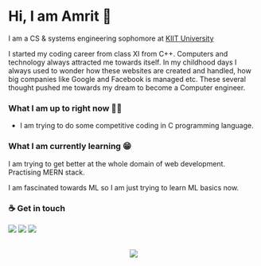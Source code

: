 # Hi, I am Amrit 👋

I am a CS & systems engineering sophomore at [KIIT University](https://kiit.ac.in/)

I started my coding career from class XI from C++. Computers and technology always attracted me towards itself. In my childhood days I always used to wonder how these websites are created and handled, how big companies like Google and Facebook is managed etc. These several thought pushed me towards my dream to become a Computer engineer.

### What I am up to right now 👨‍💻 

* I am trying to do some competitive coding in C programming language.

### What I am currently learning 😁

I am trying to get better at the whole domain of web development. Practising MERN stack. 

I am fascinated towards ML so I am just trying to learn ML basics now.

### ☕ Get in touch 
<img src="https://img.shields.io/badge/twitter-%231DA1F2.svg?&style=for-the-badge&logo=twitter&logoColor=white"><a href="https://twitter.com/Amrit_Ranjan789"></a></img>  <img src="https://img.shields.io/badge/linkedin-%230077B5.svg?&style=for-the-badge&logo=linkedin&logoColor=white"><a href="https://www.linkedin.com/in/amrit-ranjan-013a451a9/"></a></img> <img src="https://img.shields.io/badge/website-%233DA639.svg?&style=for-the-badge&logo=opensourceinitiative&logoColor=white"><a href="https://ranjanamrit.github.io"></a></img>

<br>

<div align="center">
<img src="https://github-readme-stats.vercel.app/api?username=ranjanamrit&show_icons=true&theme=radical"/>
</div>


<!--
**ranjanamrit/ranjanamrit** is a ✨ _special_ ✨ repository because its `README.md` (this file) appears on your GitHub profile.

Here are some ideas to get you started:

- 🔭 I’m currently working on ...
- 🌱 I’m currently learning ...
- 👯 I’m looking to collaborate on ...
- 🤔 I’m looking for help with ...
- 💬 Ask me about ...
- 📫 How to reach me: ...
- 😄 Pronouns: ...
- ⚡ Fun fact: ...
-->
